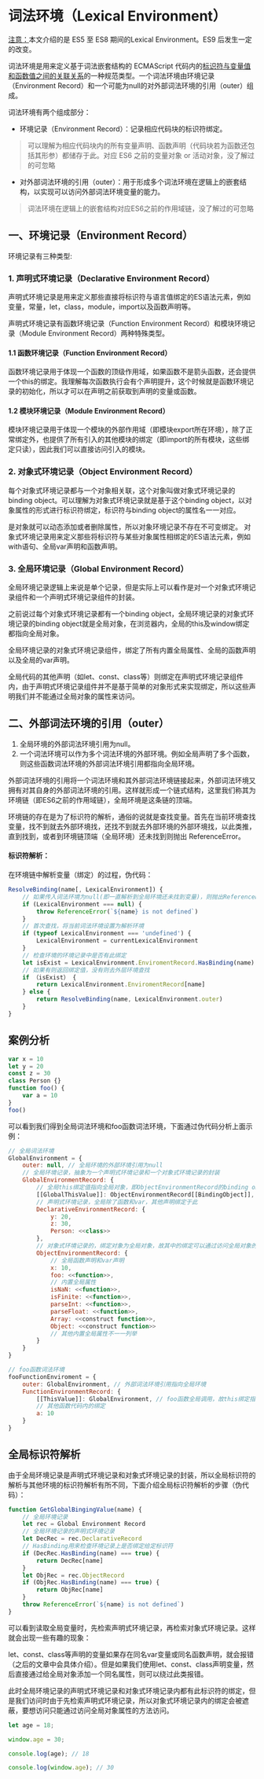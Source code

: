 # 词法环境（Lexical Environment）

<u>注意：</u>本文介绍的是 ES5 至 ES8 期间的Lexical Environment。ES9 后发生一定的改变。


词法环境是用来定义基于词法嵌套结构的 ECMAScript 代码内的<u>标识符与变量值和函数值之间的关联关系</u>的一种规范类型。一个词法环境由环境记录（Environment Record）和一个可能为null的对外部词法环境的引用（outer）组成。

词法环境有两个组成部分：

- 环境记录（Environment Record）：记录相应代码块的标识符绑定。

> 可以理解为相应代码块内的所有变量声明、函数声明（代码块若为函数还包括其形参）都储存于此。对应 ES6 之前的变量对象 or 活动对象，没了解过的可忽略

- 对外部词法环境的引用（outer）：用于形成多个词法环境在逻辑上的嵌套结构，以实现可以访问外部词法环境变量的能力。
> 词法环境在逻辑上的嵌套结构对应ES6之前的作用域链，没了解过的可忽略


## 一、环境记录（Environment Record）

环境记录有三种类型:

### 1. 声明式环境记录（Declarative Environment Record）

声明式环境记录是用来定义那些直接将标识符与语言值绑定的ES语法元素，例如变量，常量，let，class，module，import以及函数声明等。

声明式环境记录有函数环境记录（Function Environment Record）和模块环境记录（Module Environment Record）两种特殊类型。

#### 1.1 函数环境记录（Function Environment Record）

函数环境记录用于体现一个函数的顶级作用域，如果函数不是箭头函数，还会提供一个this的绑定。我理解每次函数执行会有个声明提升，这个时候就是函数环境记录的初始化，所以才可以在声明之前获取到声明的变量或函数。

#### 1.2 模块环境记录（Module Environment Record）

模块环境记录用于体现一个模块的外部作用域（即模块export所在环境），除了正常绑定外，也提供了所有引入的其他模块的绑定（即import的所有模块，这些绑定只读），因此我们可以直接访问引入的模块。

### 2. 对象式环境记录（Object Environment Record）

每个对象式环境记录都与一个对象相关联，这个对象叫做对象式环境记录的binding object。可以理解为对象式环境记录就是基于这个binding object，以对象属性的形式进行标识符绑定，标识符与binding object的属性名一一对应。

是对象就可以动态添加或者删除属性，所以对象环境记录不存在不可变绑定。
对象式环境记录用来定义那些将标识符与某些对象属性相绑定的ES语法元素，例如with语句、全局var声明和函数声明。

### 3. 全局环境记录（Global Environment Record）

全局环境记录逻辑上来说是单个记录，但是实际上可以看作是对一个对象式环境记录组件和一个声明式环境记录组件的封装。

之前说过每个对象式环境记录都有一个binding object，全局环境记录的对象式环境记录的binding object就是全局对象，在浏览器内，全局的this及window绑定都指向全局对象。

全局环境记录的对象式环境记录组件，绑定了所有内置全局属性、全局的函数声明以及全局的var声明。

全局代码的其他声明（如let、const、class等）则绑定在声明式环境记录组件内，由于声明式环境记录组件并不是基于简单的对象形式来实现绑定，所以这些声明我们并不能通过全局对象的属性来访问。

## 二、外部词法环境的引用（outer）

1. 全局环境的外部词法环境引用为null。
2. 一个词法环境可以作为多个词法环境的外部环境。例如全局声明了多个函数，则这些函数词法环境的外部词法环境引用都指向全局环境。

外部词法环境的引用将一个词法环境和其外部词法环境链接起来，外部词法环境又拥有对其自身的外部词法环境的引用。这样就形成一个链式结构，这里我们称其为环境链（即ES6之前的作用域链），全局环境是这条链的顶端。

环境链的存在是为了标识符的解析，通俗的说就是查找变量。首先在当前环境查找变量，找不到就去外部环境找，还找不到就去外部环境的外部环境找，以此类推，直到找到，或者到环境链顶端（全局环境）还未找到则抛出 ReferenceError。

#### 标识符解析：

在环境链中解析变量（绑定）的过程，伪代码：

```js
ResolveBinding(name[, LexicalEnvironment]) {
    // 如果传入词法环境为null(即一直解析到全局环境还未找到变量)，则抛出ReferenceError
    if (LexicalEnvironment === null) {
        throw ReferenceError(`${name} is not defined`)
    }
    // 首次查找，将当前词法环境设置为解析环境
    if (typeof LexicalEnvironment === 'undefined') {
        LexicalEnvironment = currentLexicalEnvironment
    }
    // 检查环境的环境记录中是否有此绑定
    let isExist = LexicalEnvironment.EnviromentRecord.HasBinding(name)
    // 如果有则返回绑定值，没有则去外层环境查找
    if （isExist） {
        return LexicalEnvironment.EnviromentRecord[name]
    } else {
        return ResolveBinding(name, LexicalEnvironment.outer)
    }
}
```

## 案例分析

```js
var x = 10
let y = 20
const z = 30
class Person {}
function foo() {
    var a = 10
}
foo()
```

可以看到我们得到全局词法环境和foo函数词法环境，下面通过伪代码分析上面示例：

```js
// 全局词法环境
GlobalEnvironment = {
    outer: null, // 全局环境的外部环境引用为null
    // 全局环境记录，抽象为一个声明式环境记录和一个对象式环境记录的封装
    GlobalEnvironmentRecord: {
        // 全局this绑定值指向全局对象，即ObjectEnvironmentRecord的binding object
        [[GlobalThisValue]]: ObjectEnvironmentRecord[[BindingObject]],
        // 声明式环境记录，全局除了函数和var，其他声明绑定于此
        DeclarativeEnvironmentRecord: {
            y: 20,
            z: 30,
            Person: <<class>>
        },
        // 对象式环境记录的，绑定对象为全局对象，故其中的绑定可以通过访问全局对象的属性来获得
        ObjectEnvironmentRecord: {
            // 全局函数声明和var声明
            x: 10,
            foo: <<function>>,
            // 内置全局属性
            isNaN: <<function>>,
            isFinite: <<function>>,
            parseInt: <<function>>,
            parseFloat: <<function>>,
            Array: <<construct function>>,
            Object: <<construct function>>
            // 其他内置全局属性不一一列举
        }
    }
}

// foo函数词法环境
fooFunctionEnviroment = {
    outer: GlobalEnvironment, // 外部词法环境引用指向全局环境
    FunctionEnvironmentRecord: {
        [[ThisValue]]: GlobalEnvironment, // foo函数全局调用，故this绑定指向全局环境
        // 其他函数代码内的绑定
        a: 10
    }
}
```

## 全局标识符解析

由于全局环境记录是声明式环境记录和对象式环境记录的封装，所以全局标识符的解析与其他环境的标识符解析有所不同，下面介绍全局标识符解析的步骤（伪代码）：

```js
function GetGlobalBingingValue(name) {
    // 全局环境记录
    let rec = Global Environment Record
    // 全局环境记录的声明式环境记录
    let DecRec = rec.DeclarativeRecord
    // HasBinding用来检查环境记录上是否绑定给定标识符
    if (DecRec.HasBinding(name) === true) {
        return DecRec[name]
    }
    let ObjRec = rec.ObjectRecord
    if (ObjRec.HasBinding(name) === true) {
        return ObjRec[name]
    }
    throw ReferenceError(`${name} is not defined`)
}
```

可以看到读取全局变量时，先检索声明式环境记录，再检索对象式环境记录。这样就会出现一些有趣的现象：

let、const、class等声明的变量如果存在同名var变量或同名函数声明，就会报错（之后的文章中会具体介绍）。但是如果我们使用let、const、class声明变量，然后直接通过给全局对象添加一个同名属性，则可以绕过此类报错。

此时全局环境记录的声明式环境记录和对象式环境记录内都有此标识符的绑定，但是我们访问时由于先检索声明式环境记录，所以对象式环境记录内的绑定会被遮蔽，要想访问只能通过访问全局对象属性的方法访问。

```js
let age = 18;

window.age = 30;

console.log(age); // 18

console.log(window.age); // 30
```


